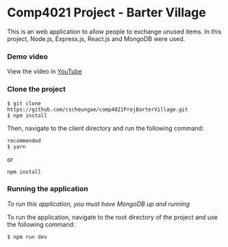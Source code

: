 # Comp4021 Project - Barter Village

This is an web application to allow people to exchange unused items. In this project, Node.js, Express.js, React.js and MongoDB were used.

### Demo video
View the video in [YouTube](https://youtu.be/GSZh1M_F2uI)

### Clone the project
```
$ git clone https://github.com/cscheungae/comp4021ProjBarterVillage.git
$ npm install
```

Then, navigate to the client directory and run the following command:

```
recommended
$ yarn
```
or
```
npm install
```

### Running the application

*To run this application, you must have MongoDB up and running*

To run the application, navigate to the root directory of the project and use the following command:

```
$ npm run dev
```
